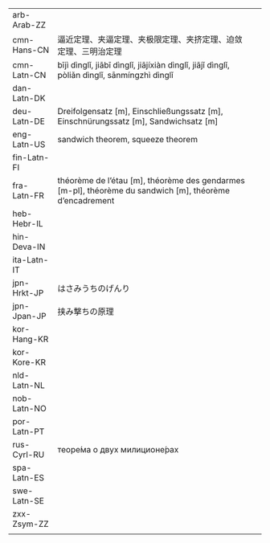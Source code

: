 | | | |
|-|-|-|
| arb-Arab-ZZ |  |  |
| cmn-Hans-CN | 逼近定理、夹逼定理、夹极限定理、夹挤定理、迫敛定理、三明治定理 |  |
| cmn-Latn-CN | bījì dìnglǐ, jiābī dìnglǐ, jiājíxiàn dìnglǐ, jiājǐ dìnglǐ, pòliǎn dìnglǐ, sānmíngzhì dìnglǐ |  |
| dan-Latn-DK |  |  |
| deu-Latn-DE | Dreifolgensatz [m], Einschließungssatz [m], Einschnürungssatz [m], Sandwichsatz [m] |  |
| eng-Latn-US | sandwich theorem, squeeze theorem |  |
| fin-Latn-FI |  |  |
| fra-Latn-FR | théorème de l’étau [m], théorème des gendarmes [m-pl], théorème du sandwich [m], théorème d’encadrement |  |
| heb-Hebr-IL |  |  |
| hin-Deva-IN |  |  |
| ita-Latn-IT |  |  |
| jpn-Hrkt-JP | はさみうちのげんり |  |
| jpn-Jpan-JP | 挟み撃ちの原理 |  |
| kor-Hang-KR |  |  |
| kor-Kore-KR |  |  |
| nld-Latn-NL |  |  |
| nob-Latn-NO |  |  |
| por-Latn-PT |  |  |
| rus-Cyrl-RU | теоре́ма о двух милиционе́рах |  |
| spa-Latn-ES |  |  |
| swe-Latn-SE |  |  |
| zxx-Zsym-ZZ |  |  |
|  |  |  |
